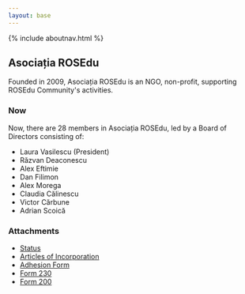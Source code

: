 ```yaml
---
layout: base
---
```


{% include aboutnav.html %}

## Asociația ROSEdu

Founded in 2009, Asociația ROSEdu is an NGO, non-profit, supporting ROSEdu Community's activities.

### Now

Now, there are 28 members in Asociația ROSEdu, led by a Board of Directors consisting of:

 * Laura Vasilescu (President)
 * Răzvan Deaconescu 
 * Alex Eftimie 
 * Dan Filimon 
 * Alex Morega
 * Claudia Călinescu
 * Victor Cărbune 
 * Adrian Scoică

### Attachments

 * [Status]({{site.basepath}}files/Asociatia_ROSEdu_Statut.pdf)
 * [Articles of Incorporation]({{site.basepath}}files/Asociatia_ROSEdu_Act_Constitutiv.pdf)
 * [Adhesion Form]({{site.basepath}}files/Asociatia-ROSEdu_Formular-de-adeziune.pdf)
 * [Form 230]({{site.basepath}}files/Decl_230_ROSEdu.pdf)
 * [Form 200]({{site.basepath}}files/Decl_200_ROSEdu.pdf)
